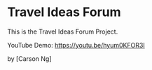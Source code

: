 # Travel Ideas Forum

This is the Travel Ideas Forum Project.

YouTube Demo: https://youtu.be/hyum0KFOR3I

by [Carson Ng]
